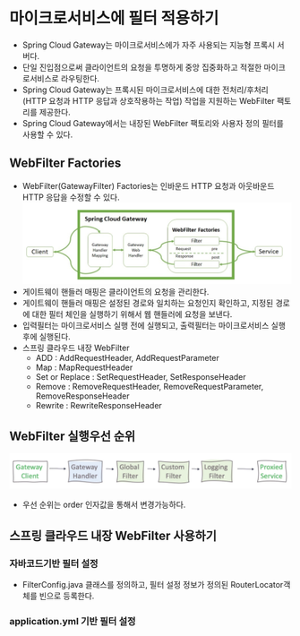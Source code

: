 # 마이크로서비스에 필터 적용하기

- Spring Cloud Gateway는 마이크로서비스에가 자주 사용되는 지능형 프록시 서버다.
- 단일 진입점으로써 클라이언트의 요청을 투명하게 중앙 집중화하고 적절한 마이크로서비스로 라우팅한다.
- Spring Cloud Gateway는 프록시된 마이크로서비스에 대한 전처리/후처리(HTTP 요청과 HTTP 응답과 상호작용하는 작업) 작업을 지원하는 WebFilter 팩토리를 제공한다.
- Spring Cloud Gateway에서는 내장된 WebFilter 팩토리와 사용자 정의 필터를 사용할 수 있다.

## WebFilter Factories

- WebFilter(GatewayFilter) Factories는 인바운드 HTTP 요청과 아웃바운드 HTTP 응답을 수정할 수 있다.
![스프링 클라우드 게이트웨이 웹필터](images/spring-cloud-gateway-filter-1.png)
- 게이트웨이 핸들러 매핑은 클라이언트의 요청을 관리한다.
- 게이트웨이 핸들러 매핑은 설정된 경로와 일치하는 요청인지 확인하고, 지정된 경로에 대한 필터 체인을 실행하기 위해서 웹 핸들러에 요청을 보낸다.
- 입력필터는 마이크로서비스 실행 전에 실행되고, 출력필터는 마이크로서비스 실행후에 실행된다.
- 스프링 클라우드 내장 WebFilter
  - ADD : AddRequestHeader, AddRequestParameter
  - Map : MapRequestHeader
  - Set or Replace : SetRequestHeader, SetResponseHeader
  - Remove : RemoveRequestHeader, RemoveRequestParameter, RemoveResponseHeader
  - Rewrite : RewriteResponseHeader

## WebFilter 실행우선 순위

![스프링 클라우드 게이트웨이 웹필터 실행 우선 순위](images/spring-cloud-gateway-filter-2.png)

- 우선 순위는 order 인자값을 통해서 변경가능하다.

## 스프링 클라우드 내장 WebFilter 사용하기

### 자바코드기반 필터 설정

- FilterConfig.java 클래스를 정의하고, 필터 설정 정보가 정의된 RouterLocator객체를 빈으로 등록한다.

### application.yml 기반 필터 설정

